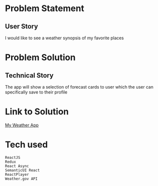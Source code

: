 # Problem Statement
## User Story
I would like to see a weather synopsis of my favorite places

# Problem Solution
## Technical Story
The app will show a selection of forecast cards to user which the user can specifically save to their profile
# Link to Solution
[My Weather App](https://my-weather-app-f0993.web.app/)
# Tech used
```
ReactJS
Redux
React Async
SemanticUI React
ReactPlayer
Weather.gov API
```
